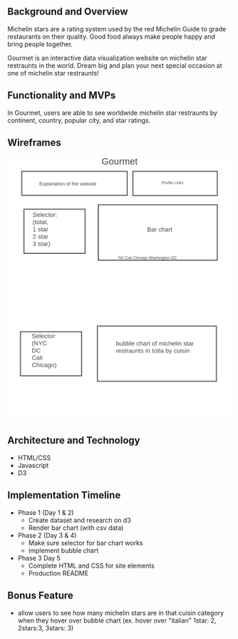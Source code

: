 ## Background and Overview 

Michelin stars are a rating system used by the red Michelin Guide to grade restaurants on their quality.
Good food always make people happy and bring people together. 

Gourmet is an interactive data visualization website on michelin star restraunts in the world.
Dream big and plan your next special occasion at one of michelin star restraunts! 

## Functionality and MVPs

In Gourmet, users are able to see worldwide michelin star restraunts by continent, country, popular city, and star ratings. 

## Wireframes

![Wireframe1](pagetop.png)
![Wireframe2](pagebottom.png)


## Architecture and Technology 

* HTML/CSS
* Javascript
* D3

## Implementation Timeline

* Phase 1 (Day 1 & 2)
    * Create dataset and research on d3
    * Render bar chart (with csv data)
* Phase 2 (Day 3 & 4)
    * Make sure selector for bar chart works 
    * implement bubble chart
* Phase 3  Day 5
    * Complete HTML and CSS for site elements
    * Production README

## Bonus Feature
* allow users to see how many michelin stars are in that cuisin category when they hover over bubble chart (ex. hover over "italian" 1star: 2, 2stars:3, 3stars: 3)
